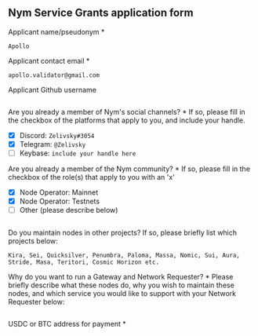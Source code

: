Nym Service Grants application form 
------------------------------------

Applicant name/pseudonym *
```
Apollo
```

Applicant contact email *
```
apollo.validator@gmail.com
```

Applicant Github username
```
```

Are you already a member of Nym's social channels? * 
If so, please fill in the checkbox of the platforms that apply to you, and include your handle. 
- [x] Discord: `Zelivsky#3054`
- [x] Telegram: `@Zelivsky`
- [ ] Keybase: `include your handle here`

Are you already a member of the Nym community? * 
If so, please fill in the checkbox of the role(s) that apply to you with an 'x' 
- [x] Node Operator: Mainnet 
- [x] Node Operator: Testnets
- [ ] Other (please describe below)
```
```

Do you maintain nodes in other projects? 
If so, please briefly list which projects below: 
```
Kira, Sei, Quicksilver, Penumbra, Paloma, Massa, Nomic, Sui, Aura, Stride, Masa, Teritori, Cosmic Horizon etc.
```

Why do you want to run a Gateway and Network Requester? * 
Please briefly describe what these nodes do, why you wish to maintain these nodes, and which service you would like to support with your Network Requester below: 
```
```

USDC or BTC address for payment * 
```
```
